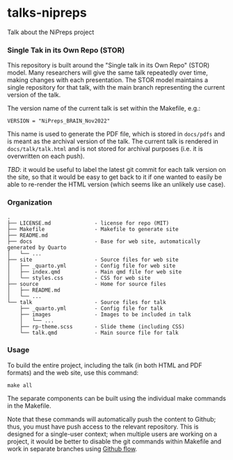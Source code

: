 # talks-nipreps

Talk about the NiPreps project


### Single Tak in its Own Repo (STOR)

This repository is built around the "Single talk in its Own Repo" (STOR) model.  Many researchers will give the same talk repeatedly over time, making changes with each presentation.  The STOR model maintains a single repository for that talk, with the main branch representing the current version of the talk.  

The version name of the current talk is set within the Makefile, e.g.:

`VERSION = "NiPreps_BRAIN_Nov2022"`

This name is used to generate the PDF file, which is stored in `docs/pdfs` and is meant as the archival version of the talk.  The current talk is rendered in `docs/talk/talk.html` and is not stored for archival purposes (i.e. it is overwritten on each push).  

*TBD*: it would be useful to label the latest git commit for each talk version on the site, so that it would be easy to get back to it if one wanted to easily be able to re-render the HTML version (which seems like an unlikely use case).


### Organization

```
.
├── LICENSE.md              - license for repo (MIT)
├── Makefile                - Makefile to generate site
├── README.md
├── docs                    - Base for web site, automatically generated by Quarto
│   └── ...
├── site                    - Source files for web site
│   ├── _quarto.yml         - Config file for web site
│   ├── index.qmd           - Main qmd file for web site
│   └── styles.css          - CSS for web site
├── source                  - Home for source files
│   ├── README.md
│   └── ...
└── talk                    - Source files for talk
    ├── _quarto.yml         - Config file for talk
    ├── images              - Images to be included in talk
    │   └── ...
    ├── rp-theme.scss       - Slide theme (including CSS)
    └── talk.qmd            - Main source file for talk
```

### Usage

To build the entire project, including the talk (in both HTML and PDF formats) and the web site, use this command:

`make all`

The separate components can be built using the individual make commands in the Makefile.

Note that these commands will automatically push the content to Github; thus, you must have push access to the relevant repository.  This is designed for a single-user context; when multiple users are working on a project, it would be better to disable the git commands within Makefile and work in separate branches using [Github flow](https://docs.github.com/en/get-started/quickstart/github-flow).

